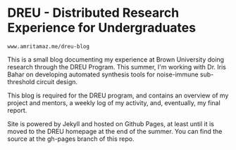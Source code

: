 # DREU - Distributed Research Experience for Undergraduates

    www.amritamaz.me/dreu-blog

This is a small blog documenting my experience at Brown University
doing research through the DREU Program. 
This summer, I'm working with Dr. Iris Bahar
on developing automated synthesis tools for noise-immune 
sub-threshold circuit design.


This blog is required for the DREU program, and contains an
overview of my project and mentors, a weekly log of my activity,
and, eventually, my final report. 

Site is powered by Jekyll and hosted on Github Pages,
at least until it is moved to the DREU homepage at the end of the summer.
You can find the source at the gh-pages branch of this repo.
